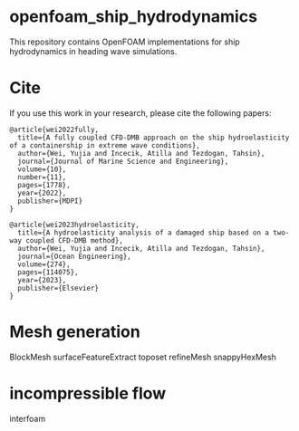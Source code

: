 # openfoam_ship_hydrodynamics
This repository contains OpenFOAM implementations for ship hydrodynamics in heading wave simulations.

# Cite
If you use this work in your research, please cite the following papers:

```
@article{wei2022fully,
  title={A fully coupled CFD-DMB approach on the ship hydroelasticity of a containership in extreme wave conditions},
  author={Wei, Yujia and Incecik, Atilla and Tezdogan, Tahsin},
  journal={Journal of Marine Science and Engineering},
  volume={10},
  number={11},
  pages={1778},
  year={2022},
  publisher={MDPI}
}

@article{wei2023hydroelasticity,
  title={A hydroelasticity analysis of a damaged ship based on a two-way coupled CFD-DMB method},
  author={Wei, Yujia and Incecik, Atilla and Tezdogan, Tahsin},
  journal={Ocean Engineering},
  volume={274},
  pages={114075},
  year={2023},
  publisher={Elsevier}
}
```

# Mesh generation
BlockMesh
surfaceFeatureExtract
toposet
refineMesh
snappyHexMesh

# incompressible flow
interfoam
